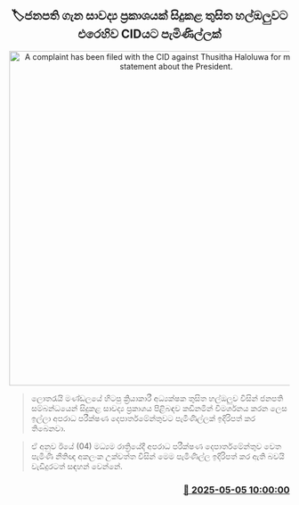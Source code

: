 <p align='center'><b><h2 align='center' title='A complaint has been filed with the CID against Thusitha Haloluwa for making a false statement about the President.'>🏷ජනපති ගැන සාවද්‍ය ප්‍රකාශයක් සිදුකළ තුසිත හල්ඔලුවට එරෙහිව CIDයට පැමිණිල්ලක්</h2></b></p>
<p align='center'><img src='https://helakuru.sgp1.cdn.digitaloceanspaces.com/esana/images/lib/npp-cid-u.jpg' width='600' alt='A complaint has been filed with the CID against Thusitha Haloluwa for making a false statement about the President.'></p>

> ලොතරැයි මණ්ඩලයේ හිටපු ක්‍රියාකාරී අධ්‍යක්ෂක තුසිත හල්ඔලුව විසින් ජනපති සම්බන්ධයෙන් සිදුකළ සාවද්‍ය ප්‍රකාශය පිළිබඳව කඩිනමින් විමර්ශනය කරන ලෙස ඉල්ලා අපරාධ පරීක්ෂණ දෙපාර්තමේන්තුවට පැමිණිල්ලක් ඉදිරිපත් කර තිබෙනවා.

> ඒ අනුව ඊයේ (04) මධ්‍යම රාත්‍රියේදී අපරාධ පරීක්ෂණ දෙපාර්තමේන්තුව වෙත පැමිණි නීතිඥ අකලංක උක්වත්ත විසින් මෙම පැමිණිල්ල ඉදිරිපත් කර ඇති බවයි වැඩිදුරටත් සඳහන් වෙන්නේ.



<h3 align='right'><a href='https://www.helakuru.lk/esana/p/109805/'>📅 2025-05-05 10:00:00</a></h3>
